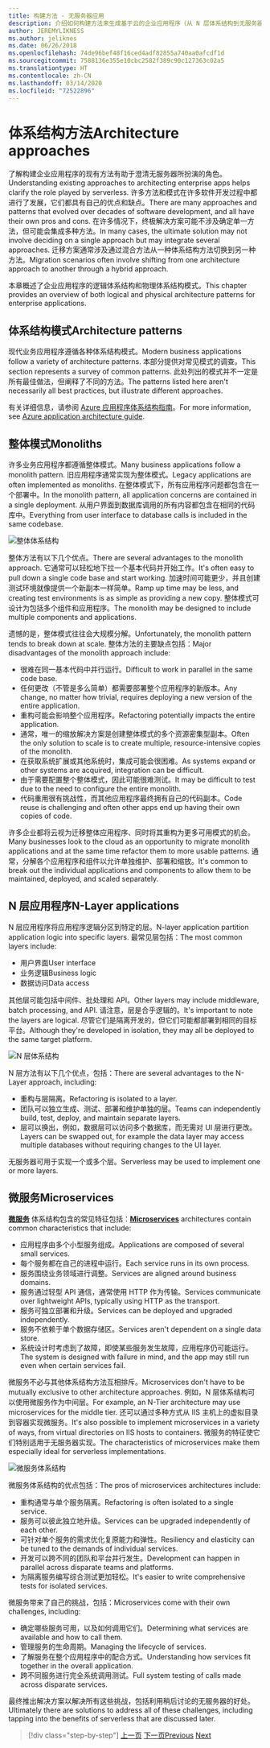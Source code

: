 ```yaml
---
title: 构建方法 - 无服务器应用
description: 介绍如何构建方法来生成基于云的企业应用程序（从 N 层体系结构到无服务器）。
author: JEREMYLIKNESS
ms.author: jeliknes
ms.date: 06/26/2018
ms.openlocfilehash: 74de96bef48f16ced4adf82855a740aa0afcdf1d
ms.sourcegitcommit: 7588136e355e10cbc2582f389c90c127363c02a5
ms.translationtype: HT
ms.contentlocale: zh-CN
ms.lasthandoff: 03/14/2020
ms.locfileid: "72522896"
---
```

# <a name="architecture-approaches"></a><span data-ttu-id="77d9f-103">体系结构方法</span><span class="sxs-lookup"><span data-stu-id="77d9f-103">Architecture approaches</span></span>

<span data-ttu-id="77d9f-104">了解构建企业应用程序的现有方法有助于澄清无服务器所扮演的角色。</span><span class="sxs-lookup"><span data-stu-id="77d9f-104">Understanding existing approaches to architecting enterprise apps helps clarify the role played by serverless.</span></span> <span data-ttu-id="77d9f-105">许多方法和模式在许多软件开发过程中都进行了发展，它们都具有自己的优点和缺点。</span><span class="sxs-lookup"><span data-stu-id="77d9f-105">There are many approaches and patterns that evolved over decades of software development, and all have their own pros and cons.</span></span> <span data-ttu-id="77d9f-106">在许多情况下，终极解决方案可能不涉及确定单一方法，但可能会集成多种方法。</span><span class="sxs-lookup"><span data-stu-id="77d9f-106">In many cases, the ultimate solution may not involve deciding on a single approach but may integrate several approaches.</span></span> <span data-ttu-id="77d9f-107">迁移方案通常涉及通过混合方法从一种体系结构方法切换到另一种方法。</span><span class="sxs-lookup"><span data-stu-id="77d9f-107">Migration scenarios often involve shifting from one architecture approach to another through a hybrid approach.</span></span>

<span data-ttu-id="77d9f-108">本章概述了企业应用程序的逻辑体系结构和物理体系结构模式。</span><span class="sxs-lookup"><span data-stu-id="77d9f-108">This chapter provides an overview of both logical and physical architecture patterns for enterprise applications.</span></span>

## <a name="architecture-patterns"></a><span data-ttu-id="77d9f-109">体系结构模式</span><span class="sxs-lookup"><span data-stu-id="77d9f-109">Architecture patterns</span></span>

<span data-ttu-id="77d9f-110">现代业务应用程序遵循各种体系结构模式。</span><span class="sxs-lookup"><span data-stu-id="77d9f-110">Modern business applications follow a variety of architecture patterns.</span></span> <span data-ttu-id="77d9f-111">本部分提供对常见模式的调查。</span><span class="sxs-lookup"><span data-stu-id="77d9f-111">This section represents a survey of common patterns.</span></span> <span data-ttu-id="77d9f-112">此处列出的模式并不一定是所有最佳做法，但阐释了不同的方法。</span><span class="sxs-lookup"><span data-stu-id="77d9f-112">The patterns listed here aren't necessarily all best practices, but illustrate different approaches.</span></span>

<span data-ttu-id="77d9f-113">有关详细信息，请参阅 [Azure 应用程序体系结构指南](https://docs.microsoft.com/azure/architecture/guide/)。</span><span class="sxs-lookup"><span data-stu-id="77d9f-113">For more information, see [Azure application architecture guide](https://docs.microsoft.com/azure/architecture/guide/).</span></span>

## <a name="monoliths"></a><span data-ttu-id="77d9f-114">整体模式</span><span class="sxs-lookup"><span data-stu-id="77d9f-114">Monoliths</span></span>

<span data-ttu-id="77d9f-115">许多业务应用程序都遵循整体模式。</span><span class="sxs-lookup"><span data-stu-id="77d9f-115">Many business applications follow a monolith pattern.</span></span> <span data-ttu-id="77d9f-116">旧应用程序通常实现为整体模式。</span><span class="sxs-lookup"><span data-stu-id="77d9f-116">Legacy applications are often implemented as monoliths.</span></span> <span data-ttu-id="77d9f-117">在整体模式下，所有应用程序问题都包含在一个部署中。</span><span class="sxs-lookup"><span data-stu-id="77d9f-117">In the monolith pattern, all application concerns are contained in a single deployment.</span></span> <span data-ttu-id="77d9f-118">从用户界面到数据库调用的所有内容都包含在相同的代码库中。</span><span class="sxs-lookup"><span data-stu-id="77d9f-118">Everything from user interface to database calls is included in the same codebase.</span></span>

![整体体系结构](./media/monolith-architecture.png)

<span data-ttu-id="77d9f-120">整体方法有以下几个优点。</span><span class="sxs-lookup"><span data-stu-id="77d9f-120">There are several advantages to the monolith approach.</span></span> <span data-ttu-id="77d9f-121">它通常可以轻松地下拉一个基本代码并开始工作。</span><span class="sxs-lookup"><span data-stu-id="77d9f-121">It's often easy to pull down a single code base and start working.</span></span> <span data-ttu-id="77d9f-122">加速时间可能更少，并且创建测试环境就像提供一个新副本一样简单。</span><span class="sxs-lookup"><span data-stu-id="77d9f-122">Ramp up time may be less, and creating test environments is as simple as providing a new copy.</span></span> <span data-ttu-id="77d9f-123">整体模式可设计为包括多个组件和应用程序。</span><span class="sxs-lookup"><span data-stu-id="77d9f-123">The monolith may be designed to include multiple components and applications.</span></span>

<span data-ttu-id="77d9f-124">遗憾的是，整体模式往往会大规模分解。</span><span class="sxs-lookup"><span data-stu-id="77d9f-124">Unfortunately, the monolith pattern tends to break down at scale.</span></span> <span data-ttu-id="77d9f-125">整体方法的主要缺点包括：</span><span class="sxs-lookup"><span data-stu-id="77d9f-125">Major disadvantages of the monolith approach include:</span></span>

- <span data-ttu-id="77d9f-126">很难在同一基本代码中并行运行。</span><span class="sxs-lookup"><span data-stu-id="77d9f-126">Difficult to work in parallel in the same code base.</span></span>
- <span data-ttu-id="77d9f-127">任何更改（不管是多么简单）都需要部署整个应用程序的新版本。</span><span class="sxs-lookup"><span data-stu-id="77d9f-127">Any change, no matter how trivial, requires deploying a new version of the entire application.</span></span>
- <span data-ttu-id="77d9f-128">重构可能会影响整个应用程序。</span><span class="sxs-lookup"><span data-stu-id="77d9f-128">Refactoring potentially impacts the entire application.</span></span>
- <span data-ttu-id="77d9f-129">通常，唯一的缩放解决方案是创建整体模式的多个资源密集型副本。</span><span class="sxs-lookup"><span data-stu-id="77d9f-129">Often the only solution to scale is to create multiple, resource-intensive copies of the monolith.</span></span>
- <span data-ttu-id="77d9f-130">在获取系统扩展或其他系统时，集成可能会很困难。</span><span class="sxs-lookup"><span data-stu-id="77d9f-130">As systems expand or other systems are acquired, integration can be difficult.</span></span>
- <span data-ttu-id="77d9f-131">由于需要配置整个整体模式，因此可能很难测试。</span><span class="sxs-lookup"><span data-stu-id="77d9f-131">It may be difficult to test due to the need to configure the entire monolith.</span></span>
- <span data-ttu-id="77d9f-132">代码重用很有挑战性，而其他应用程序最终拥有自己的代码副本。</span><span class="sxs-lookup"><span data-stu-id="77d9f-132">Code reuse is challenging and often other apps end up having their own copies of code.</span></span>

<span data-ttu-id="77d9f-133">许多企业都将云视为迁移整体应用程序、同时将其重构为更多可用模式的机会。</span><span class="sxs-lookup"><span data-stu-id="77d9f-133">Many businesses look to the cloud as an opportunity to migrate monolith applications and at the same time refactor them to more usable patterns.</span></span> <span data-ttu-id="77d9f-134">通常，分解各个应用程序和组件以允许单独维护、部署和缩放。</span><span class="sxs-lookup"><span data-stu-id="77d9f-134">It's common to break out the individual applications and components to allow them to be maintained, deployed, and scaled separately.</span></span>

## <a name="n-layer-applications"></a><span data-ttu-id="77d9f-135">N 层应用程序</span><span class="sxs-lookup"><span data-stu-id="77d9f-135">N-Layer applications</span></span>

<span data-ttu-id="77d9f-136">N 层应用程序将应用程序逻辑分区到特定的层。</span><span class="sxs-lookup"><span data-stu-id="77d9f-136">N-layer application partition application logic into specific layers.</span></span> <span data-ttu-id="77d9f-137">最常见层包括：</span><span class="sxs-lookup"><span data-stu-id="77d9f-137">The most common layers include:</span></span>

- <span data-ttu-id="77d9f-138">用户界面</span><span class="sxs-lookup"><span data-stu-id="77d9f-138">User interface</span></span>
- <span data-ttu-id="77d9f-139">业务逻辑</span><span class="sxs-lookup"><span data-stu-id="77d9f-139">Business logic</span></span>
- <span data-ttu-id="77d9f-140">数据访问</span><span class="sxs-lookup"><span data-stu-id="77d9f-140">Data access</span></span>

<span data-ttu-id="77d9f-141">其他层可能包括中间件、批处理和 API。</span><span class="sxs-lookup"><span data-stu-id="77d9f-141">Other layers may include middleware, batch processing, and API.</span></span> <span data-ttu-id="77d9f-142">请注意，层是合乎逻辑的。</span><span class="sxs-lookup"><span data-stu-id="77d9f-142">It's important to note the layers are logical.</span></span> <span data-ttu-id="77d9f-143">尽管它们是隔离开发的，但它们可能都部署到相同的目标平台。</span><span class="sxs-lookup"><span data-stu-id="77d9f-143">Although they're developed in isolation, they may all be deployed to the same target platform.</span></span>

![N 层体系结构](./media/n-layer-architecture.png)

<span data-ttu-id="77d9f-145">N 层方法有以下几个优点，包括：</span><span class="sxs-lookup"><span data-stu-id="77d9f-145">There are several advantages to the N-Layer approach, including:</span></span>

- <span data-ttu-id="77d9f-146">重构与层隔离。</span><span class="sxs-lookup"><span data-stu-id="77d9f-146">Refactoring is isolated to a layer.</span></span>
- <span data-ttu-id="77d9f-147">团队可以独立生成、测试、部署和维护单独的层。</span><span class="sxs-lookup"><span data-stu-id="77d9f-147">Teams can independently build, test, deploy, and maintain separate layers.</span></span>
- <span data-ttu-id="77d9f-148">层可以换出，例如，数据层可以访问多个数据库，而无需对 UI 层进行更改。</span><span class="sxs-lookup"><span data-stu-id="77d9f-148">Layers can be swapped out, for example the data layer may access multiple databases without requiring changes to the UI layer.</span></span>

<span data-ttu-id="77d9f-149">无服务器可用于实现一个或多个层。</span><span class="sxs-lookup"><span data-stu-id="77d9f-149">Serverless may be used to implement one or more layers.</span></span>

## <a name="microservices"></a><span data-ttu-id="77d9f-150">微服务</span><span class="sxs-lookup"><span data-stu-id="77d9f-150">Microservices</span></span>

<span data-ttu-id="77d9f-151">**[微服务](https://docs.microsoft.com/azure/architecture/guide/architecture-styles/microservices)** 体系结构包含的常见特征包括：</span><span class="sxs-lookup"><span data-stu-id="77d9f-151">**[Microservices](https://docs.microsoft.com/azure/architecture/guide/architecture-styles/microservices)** architectures contain common characteristics that include:</span></span>

- <span data-ttu-id="77d9f-152">应用程序由多个小型服务组成。</span><span class="sxs-lookup"><span data-stu-id="77d9f-152">Applications are composed of several small services.</span></span>
- <span data-ttu-id="77d9f-153">每个服务都在自己的进程中运行。</span><span class="sxs-lookup"><span data-stu-id="77d9f-153">Each service runs in its own process.</span></span>
- <span data-ttu-id="77d9f-154">服务围绕业务领域进行调整。</span><span class="sxs-lookup"><span data-stu-id="77d9f-154">Services are aligned around business domains.</span></span>
- <span data-ttu-id="77d9f-155">服务通过轻型 API 通信，通常使用 HTTP 作为传输。</span><span class="sxs-lookup"><span data-stu-id="77d9f-155">Services communicate over lightweight APIs, typically using HTTP as the transport.</span></span>
- <span data-ttu-id="77d9f-156">服务可独立部署和升级。</span><span class="sxs-lookup"><span data-stu-id="77d9f-156">Services can be deployed and upgraded independently.</span></span>
- <span data-ttu-id="77d9f-157">服务不依赖于单个数据存储区。</span><span class="sxs-lookup"><span data-stu-id="77d9f-157">Services aren't dependent on a single data store.</span></span>
- <span data-ttu-id="77d9f-158">系统设计时考虑到了故障，即使某些服务发生故障，应用程序仍可能运行。</span><span class="sxs-lookup"><span data-stu-id="77d9f-158">The system is designed with failure in mind, and the app may still run even when certain services fail.</span></span>

<span data-ttu-id="77d9f-159">微服务不必与其他体系结构方法互相排斥。</span><span class="sxs-lookup"><span data-stu-id="77d9f-159">Microservices don't have to be mutually exclusive to other architecture approaches.</span></span> <span data-ttu-id="77d9f-160">例如，N 层体系结构可以使用微服务作为中间层。</span><span class="sxs-lookup"><span data-stu-id="77d9f-160">For example, an N-Tier architecture may use microservices for the middle tier.</span></span> <span data-ttu-id="77d9f-161">还可以通过多种方式从 IIS 主机上的虚拟目录到容器实现微服务。</span><span class="sxs-lookup"><span data-stu-id="77d9f-161">It's also possible to implement microservices in a variety of ways, from virtual directories on IIS hosts to containers.</span></span> <span data-ttu-id="77d9f-162">微服务的特征使它们特别适用于无服务器实现。</span><span class="sxs-lookup"><span data-stu-id="77d9f-162">The characteristics of microservices make them especially ideal for serverless implementations.</span></span>

![微服务体系结构](./media/microservices-architecture.png)

<span data-ttu-id="77d9f-164">微服务体系结构的优点包括：</span><span class="sxs-lookup"><span data-stu-id="77d9f-164">The pros of microservices architectures include:</span></span>

- <span data-ttu-id="77d9f-165">重构通常与单个服务隔离。</span><span class="sxs-lookup"><span data-stu-id="77d9f-165">Refactoring is often isolated to a single service.</span></span>
- <span data-ttu-id="77d9f-166">服务可以彼此独立地升级。</span><span class="sxs-lookup"><span data-stu-id="77d9f-166">Services can be upgraded independently of each other.</span></span>
- <span data-ttu-id="77d9f-167">可针对单个服务的需求优化复原能力和弹性。</span><span class="sxs-lookup"><span data-stu-id="77d9f-167">Resiliency and elasticity can be tuned to the demands of individual services.</span></span>
- <span data-ttu-id="77d9f-168">开发可以跨不同的团队和平台并行发生。</span><span class="sxs-lookup"><span data-stu-id="77d9f-168">Development can happen in parallel across disparate teams and platforms.</span></span>
- <span data-ttu-id="77d9f-169">为隔离服务编写综合测试更加轻松。</span><span class="sxs-lookup"><span data-stu-id="77d9f-169">It's easier to write comprehensive tests for isolated services.</span></span>

<span data-ttu-id="77d9f-170">微服务带来了自己的挑战，包括：</span><span class="sxs-lookup"><span data-stu-id="77d9f-170">Microservices come with their own challenges, including:</span></span>

- <span data-ttu-id="77d9f-171">确定哪些服务可用，以及如何调用它们。</span><span class="sxs-lookup"><span data-stu-id="77d9f-171">Determining what services are available and how to call them.</span></span>
- <span data-ttu-id="77d9f-172">管理服务的生命周期。</span><span class="sxs-lookup"><span data-stu-id="77d9f-172">Managing the lifecycle of services.</span></span>
- <span data-ttu-id="77d9f-173">了解服务在整个应用程序中的配合方式。</span><span class="sxs-lookup"><span data-stu-id="77d9f-173">Understanding how services fit together in the overall application.</span></span>
- <span data-ttu-id="77d9f-174">跨不同服务进行完全系统调用测试。</span><span class="sxs-lookup"><span data-stu-id="77d9f-174">Full system testing of calls made across disparate services.</span></span>

<span data-ttu-id="77d9f-175">最终推出解决方案以解决所有这些挑战，包括利用稍后讨论的无服务器的好处。</span><span class="sxs-lookup"><span data-stu-id="77d9f-175">Ultimately there are solutions to address all of these challenges, including tapping into the benefits of serverless that are discussed later.</span></span>

>[!div class="step-by-step"]
><span data-ttu-id="77d9f-176">[上一页](index.md)
>[下一页](architecture-deployment-approaches.md)</span><span class="sxs-lookup"><span data-stu-id="77d9f-176">[Previous](index.md)
[Next](architecture-deployment-approaches.md)</span></span>

